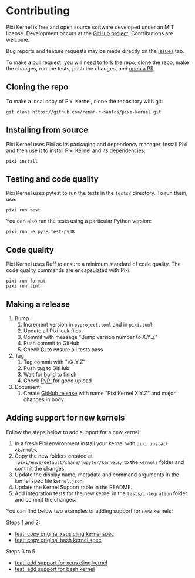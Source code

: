 # Contributing

Pixi Kernel is free and open source software developed under an MIT license. Development occurs at
the [GitHub project](https://github.com/renan-r-santos/pixi-kernel). Contributions are welcome.

Bug reports and feature requests may be made directly on the
[issues](https://github.com/renan-r-santos/pixi-kernel/issues) tab.

To make a pull request, you will need to fork the repo, clone the repo, make the changes, run the
tests, push the changes, and [open a PR](https://github.com/renan-r-santos/pixi-kernel/pulls).

## Cloning the repo

To make a local copy of Pixi Kernel, clone the repository with git:

```
git clone https://github.com/renan-r-santos/pixi-kernel.git
```

## Installing from source

Pixi Kernel uses Pixi as its packaging and dependency manager. Install Pixi and then use it to
install Pixi Kernel and its dependencies:

```
pixi install
```

## Testing and code quality

Pixi Kernel uses pytest to run the tests in the `tests/` directory. To run them, use:

```
pixi run test
```

You can also run the tests using a particular Python version:

```
pixi run -e py38 test-py38
```

## Code quality

Pixi Kernel uses Ruff to ensure a minimum standard of code quality. The code quality commands are
encapsulated with Pixi:

```
pixi run format
pixi run lint
```

## Making a release

1. Bump
   1. Increment version in `pyproject.toml` and in `pixi.toml`
   2. Update all Pixi lock files
   3. Commit with message "Bump version number to X.Y.Z"
   4. Push commit to GitHub
   5. Check [CI](https://github.com/renan-r-santos/pixi-kernel/actions/workflows/ci.yml) to ensure
      all tests pass
2. Tag
   1. Tag commit with "vX.Y.Z"
   2. Push tag to GitHub
   3. Wait for [build](https://github.com/renan-r-santos/pixi-kernel/actions/workflows/release.yml)
      to finish
   4. Check [PyPI](https://pypi.org/project/pixi-kernel/) for good upload
3. Document
   1. Create [GitHub release](https://github.com/renan-r-santos/pixi-kernel/releases) with name
      "Pixi Kernel X.Y.Z" and major changes in body

## Adding support for new kernels

Follow the steps below to add support for a new kernel:

1. In a fresh Pixi environment install your kernel with `pixi install <kernel>`.
2. Copy the new folders created at `.pixi/envs/default/share/jupyter/kernels/` to the `kernels`
   folder and commit the changes.
3. Update the display name, metadata and command arguments in the kernel spec file `kernel.json`.
4. Update the Kernel Support table in the README.
5. Add integration tests for the new kernel in the `tests/integration` folder and commit the
   changes.

You can find below two examples of adding support for new kernels:

Steps 1 and 2:

- [feat: copy original xeus cling kernel spec](https://github.com/renan-r-santos/pixi-kernel/commit/f76c4861041b599b77232988dbc8f1d22edfbf49)
- [feat: copy original bash kernel spec](https://github.com/renan-r-santos/pixi-kernel/commit/93342c82633b4eff8e342a292a143c5f85f829aa)

Steps 3 to 5

- [feat: add support for xeus cling kernel](https://github.com/renan-r-santos/pixi-kernel/commit/8aa9214f220deeb2b133f3ddbfb36e2de2039ca1)
- [feat: add support for bash kernel](https://github.com/renan-r-santos/pixi-kernel/commit/02459c2063a67b3216c9f0fda11b1613583b472c)
